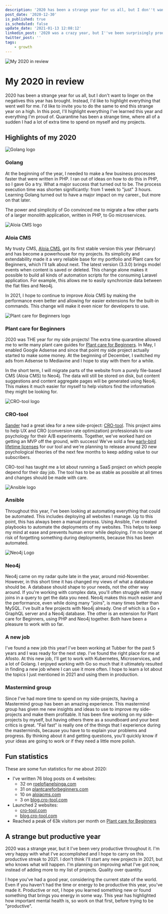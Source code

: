```yaml
---
description: '2020 has been a strange year for us all, but I don''t want to linger on the negatives this year has brought. Instead, I''d like to highlight everything that went well for me. In this post, I''ll highlight everything I''ve learned this year and everything I''m proud of.'
post_date: '2020-12-30'
is_published: true
is_scheduled: false
update_date: '2021-01-13 12:08:12'
linkedin_post: '2020 was a crazy year, but I''ve been surprisingly productive during the quarantine. I''ve created a list of everything I''ve done and I''m proud of this year, to end this strange year on a high note. What have you done that you''re most proud of this year?'
twitter_post: ''
tags:
    - growth
---
```

![My 2020 in review](/images/articles/my-2020-in-review.png "My 2020 in review")
# My 2020 in review
2020 has been a strange year for us all, but I don't want to linger on the negatives this year has brought. Instead, I'd like to highlight everything that went well for me. I'd like to invite you to do the same to end this strange year on a high. In this post, I'll highlight everything I've learned this year and everything I'm proud of. Quarantine has been a strange time, where all of a sudden I had a lot of extra time to spend on myself and my projects.

## Highlights of my 2020

![Golang logo](/images/articles/go-logo-banner.png "Golang logo")
### Golang
At the beginning of the year, I needed to make a few business processes faster that were written in PHP. I ran out of ideas on how to do this in PHP, so I gave Go a try. What a major success that turned out to be. The process execution time was shorten significantly: from 1 week to "just" 3 hours. Learning Golang turned out to have a major impact on my career., but more on that later.

The power and simplicity of Go convinced me to migrate a few other parts of a larger monolith application, written in PHP, to Go microservices.

![Aloia CMS logo](/images/articles/aloiacms-logo-banner.png "Aloia CMS logo")
### Aloia CMS
My trusty CMS, [Aloia CMS](https://aloiacms.com), got its first stable version this year (february) and has become a powerhouse for my projects. Its simplicity and extendability made it a very reliable base for my portfolio and Plant care for Beginners, which I'll talk about next. The latest version (3.3.0) brings model events when content is saved or deleted. This change alone makes it possible to build all kinds of automation scripts for the consuming Laravel application. For example, this allows me to easily synchronize data between the flat files and Neo4j.

In 2021, I hope to continue to improve Aloia CMS by making the performance even better and allowing for easier extensions for the built-in commands. This change will make it even nicer for developers to use.

![Plant care for Beginners logo](/images/articles/plantcareforbeginners-logo-banner.png "Plant care for Beginners logo")
### Plant care for Beginners
2020 was THE year for my side projects! The extra time quarantine allowed me to write many plant care guides for [Plant care for Beginners](https://plantcareforbeginners.com). In May, I enabled Google Adsense and since that point my side project actually started to make some money. At the beginning of December, I switched my ads from Adsense to Mediavine and I hope to stay with them for a while.

In the short term, I will migrate parts of the website from a purely file-based CMS (Aloia CMS) to Neo4j. The data will still be stored on disk, but content suggestions and content aggregate pages will be generated using Neo4j. This makes it much easier for myself to help visitors find the information they might be looking for.

![CRO-tool logo](/images/articles/cro-tool-logo-banner.png "CRO-tool logo")
### CRO-tool
[Sander](https://sandervolbeda.com) had a great idea for a new side-project: [CRO-tool](https://cro-tool.com). This project aims to help UX and CRO (conversion rate optimization) professionals to use psychology for their A/B experiments. Together, we've worked hard on getting an MVP off the ground, with success! We've sold a few [early-bird lifetime licenses](https://cro-tool.com/pricing) for our tool and we're planning to release around 20 new psychological theories of the next few months to keep adding value to our subscribers. 

CRO-tool has taught me a lot about running a SaaS project on which people depend for their day job. The tool has to be as stable as possible at all times and changes should be made with care.

![Ansible logo](/images/articles/ansible-logo-banner.png "Ansible logo")
### Ansible
Throughout this year, I've been looking at automating everything that could be automated. This includes deploying all websites I manage. Up to this point, this has always been a manual process. Using Ansible, I've created playbooks to automate the deployments of my websites. This helps to keep my mind at ease and prevents human error while deploying. I'm no longer at risk of forgetting something during deployments, because this has been automated.

![Neo4j Logo](/images/articles/neo4j-logo-banner.png "Neo4j Logo")
### Neo4j
Neo4j came on my radar quite late in the year, around mid-November. However, in this short time it has changed my views of what a database should be. A database should shape to your needs, not the other way around. If you're working with complex data, you'll often struggle with many joins in a query to get the data you need. Neo4j makes this much easier and the performance, even while doing many "joins", is many times better than MySQL. I've built a few projects with Neo4j already. One of which is a Go + GraphQL server and a Neo4j database. The other is an extension for Plant care for Beginners, using PHP and Neo4j together. Both have been a pleasure to work with so far.

### A new job
I've found a new job this year! I've been working at Tubber for the past 5 years and I was ready for the next step. I've found the right place for me at Afosto. At this new job, I'll get to work with Kubernetes, Microservices, and a lot of Golang. I enjoyed working with Go so much that it ultimately resulted in finding a new job where I can use it more often. I hope to learn a lot about the topics I just mentioned in 2021 and using them in production.

### Mastermind group
Since I've had more time to spend on my side-projects, having a Mastermind group has been an amazing experience. This mastermind group has given me new insights and ideas to use to improve my side-projects and make them profitable. It has been fine working on my side-projects by myself, but having others there as a soundboard and your best critics is great. "Fail fast" is really one of the things that I experience during the masterminds, because you have to to explain your problems and progress. By thinking about it and getting questions, you'll quickly know if your ideas are going to work or if they need a little more polish.

## Fun statistics
These are some fun statistics for me about 2020:

- I've written 76 blog posts on 4 websites:
	- 32 on [roelofjanelsinga.com](https://roelofjanelsinga.com)
	- 31 on [plantcareforbeginners.com](https://plantcareforbeginners.com)
	- 10 on [aloiacms.com](https://aloiacms.com)
	- 3 on [blog.cro-tool.com](https://blog.cro-tool.com)
- Launched 2 websites:
	- [cro-tool.com](https://cro-tool.com)
	- [blog.cro-tool.com](https://blog.cro-tool.com)
- Reached a peak of 63k visitors per month on [Plant care for Beginners](https://plantcareforbeginners.com)

## A strange but productive year
2020 was a strange year, but it I've been very productive throughout it. I'm very happy with what I've accomplished and I hope to carry on this productive streak to 2021. I don't think I'll start any new projects in 2021, but who knows what will happen. I'm planning on improving what I've got now, instead of adding more to my list of projects. Quality over quantity.

I hope you've had a good year, considering the current state of the world. Even if you haven't had the time or energy to be productive this year, you've made it. Productive or not, I hope you learned something new or found something that brings you energy in some way. This year has highlighted how important mental health is, so work on that first, before trying to be "productive".